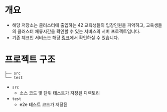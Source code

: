# 개요

- 해당 저장소는 클러스터에 출입하는 42 교육생들의 입장인원을 파악하고, 교육생들의 클러스터 체류시간을 확인할 수 있는 서비스의 서버 프로젝트입니다.
- 기존 체크인 서비스는 해당 [링크](https://bitbucket.org/42seoul/checkin_back/src/develop/)에서 확인하실 수 있습니다.

# 프로젝트 구조

```plain
├── src
└── test
```
- `src`
  - 소스 코드 및 단위 테스트가 저장된 디렉토리
- `test`
  - e2e 테스트 코드가 저장된 
